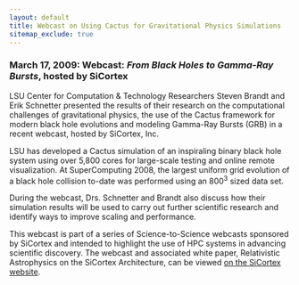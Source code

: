 ```yaml
---
layout: default
title: Webcast on Using Cactus for Gravitational Physics Simulations
sitemap_exclude: true
---
```

### March 17, 2009: Webcast: *From Black Holes to Gamma-Ray Bursts*, hosted by SiCortex

LSU Center for Computation & Technology Researchers Steven Brandt and
Erik Schnetter presented the results of their research on the
computational challenges of gravitational physics, the use of the Cactus
framework for modern black hole evolutions and modeling Gamma-Ray Bursts
(GRB) in a recent webcast, hosted by SiCortex, Inc.

LSU has developed a Cactus simulation of an inspiraling binary black
hole system using over 5,800 cores for large-scale testing and online
remote visualization. At SuperComputing 2008, the largest uniform grid
evolution of a black hole collision to-date was performed using an
800<sup>3</sup> sized data set.

During the webcast, Drs. Schnetter and Brandt also discuss how their
simulation results will be used to carry out further scientific research
and identify ways to improve scaling and performance.

This webcast is part of a series of Science-to-Science webcasts
sponsored by SiCortex and intended to highlight the use of HPC systems
in advancing scientific discovery. The webcast and associated white
paper, Relativistic Astrophysics on the SiCortex Architecture, can be
viewed [on the SiCortex
website](http://sicortex.com/news_events/campaigns/lsu_webinar/cactus_resources).
